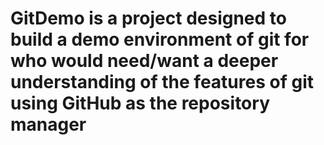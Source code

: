 # GitDemo is a project designed to build a demo environment of git for who would need/want a deeper understanding of the features of git using GitHub as the repository manager
